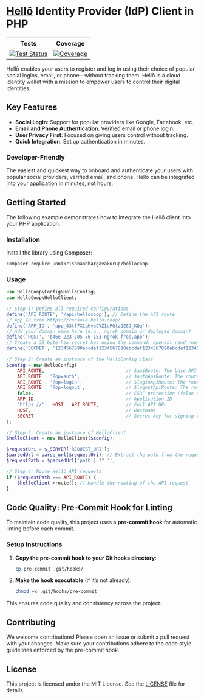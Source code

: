 # [Hellō](https://www.hello.coop/) Identity Provider (IdP) Client in PHP

| Tests | Coverage |
| :----: | :------: | 
| [![Test Status](https://github.com/UnnikrishnanBhargavakurup/hellocoop/actions/workflows/php-tests.yml/badge.svg)](https://github.com/UnnikrishnanBhargavakurup/hellocoop/actions) | [![Coverage](https://codecov.io/gh/UnnikrishnanBhargavakurup/hellocoop/graph/badge.svg?token=GFPX13L1TM)](https://codecov.io/gh/UnnikrishnanBhargavakurup/hellocoop) |

Hellō enables your users to register and log in using their choice of popular social logins, email, or phone—without tracking them. Hellō is a cloud identity wallet with a mission to empower users to control their digital identities.

## Key Features
- **Social Login**: Support for popular providers like Google, Facebook, etc.
- **Email and Phone Authentication**: Verified email or phone login.
- **User Privacy First**: Focused on giving users control without tracking.
- **Quick Integration**: Set up authentication in minutes.

### Developer-Friendly
The easiest and quickest way to onboard and authenticate your users with popular social providers, verified email, and phone. Hellō can be integrated into your application in minutes, not hours.

## Getting Started

The following example demonstrates how to integrate the Hellō client into your PHP application.

### Installation
Install the library using Composer:
```bash
composer require unnikrishnanbhargavakurup/hellocoop
```

### Usage

```php
use HelloCoop\Config\HelloConfig;
use HelloCoop\HelloClient;

// Step 1: Define all required configurations
define('API_ROUTE', '/api/hellocoop'); // Define the API route
// App ID from https://console.hello.coop/
define('APP_ID', 'app_43tf7X1qHvsCVZIuPQtzQE8J_KQq'); 
// Add your domain name here (e.g., ngrok domain or deployed domain)
define('HOST', 'b46e-223-205-76-153.ngrok-free.app');
// Create a 32-byte hex secret key using the command: openssl rand -hex 32
define('SECRET', '1234567890abcdef1234567890abcdef1234567890abcdef1234567890abcdef'); 

// Step 2: Create an instance of the HelloConfig class
$config = new HelloConfig(
    API_ROUTE,                              // $apiRoute: The base API route
    API_ROUTE . '?op=auth',                 // $authApiRoute: The route for authentication
    API_ROUTE . '?op=login',                // $loginApiRoute: The route for login
    API_ROUTE . '?op=logout',               // $logoutApiRoute: The route for logout
    false,                                  // CSRF protection (false to restrict cross-origin requests)
    APP_ID,                                 // Application ID
    'https://' . HOST . API_ROUTE,          // Full API URL
    HOST,                                   // Hostname
    SECRET                                  // Secret key for signing requests
);

// Step 3: Create an instance of HelloClient
$helloClient = new HelloClient($config);

$requestUri = $_SERVER['REQUEST_URI'];
$parsedUrl = parse_url($requestUri); // Extract the path from the request URI, ignoring query parameters
$requestPath = $parsedUrl['path'] ?? '';

// Step 4: Route Hellō API requests
if ($requestPath === API_ROUTE) {
    $helloClient->route(); // Handle the routing of the API request
}
```

## Code Quality: Pre-Commit Hook for Linting

To maintain code quality, this project uses a **pre-commit hook** for automatic linting before each commit.

### Setup Instructions

1. **Copy the pre-commit hook to your Git hooks directory**:
   ```bash
   cp pre-commit .git/hooks/
   ```

2. **Make the hook executable** (if it’s not already):
   ```bash
   chmod +x .git/hooks/pre-commit
   ```

This ensures code quality and consistency across the project.

## Contributing
We welcome contributions! Please open an issue or submit a pull request with your changes. Make sure your contributions adhere to the code style guidelines enforced by the pre-commit hook.

## License

This project is licensed under the MIT License. See the [LICENSE](./LICENSE) file for details.
